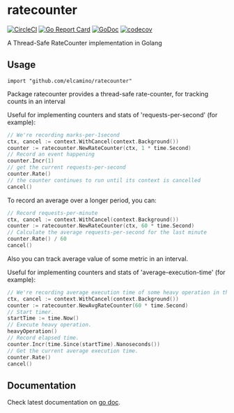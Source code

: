 # ratecounter

[![CircleCI](https://circleci.com/gh/paulbellamy/ratecounter.svg?style=svg)](https://circleci.com/gh/paulbellamy/ratecounter)
[![Go Report Card](https://goreportcard.com/badge/github.com/paulbellamy/ratecounter)](https://goreportcard.com/report/github.com/paulbellamy/ratecounter)
[![GoDoc](https://godoc.org/github.com/paulbellamy/ratecounter?status.svg)](https://godoc.org/github.com/paulbellamy/ratecounter)
[![codecov](https://codecov.io/gh/paulbellamy/ratecounter/branch/master/graph/badge.svg)](https://codecov.io/gh/paulbellamy/ratecounter)

A Thread-Safe RateCounter implementation in Golang

## Usage

```
import "github.com/elcamino/ratecounter"
```

Package ratecounter provides a thread-safe rate-counter, for tracking
counts in an interval

Useful for implementing counters and stats of 'requests-per-second' (for
example):

```go
// We're recording marks-per-1second
ctx, cancel := context.WithCancel(context.Background())
counter := ratecounter.NewRateCounter(ctx, 1 * time.Second)
// Record an event happening
counter.Incr(1)
// get the current requests-per-second
counter.Rate()
// the counter continues to run until its context is cancelled
cancel()
```

To record an average over a longer period, you can:

```go
// Record requests-per-minute
ctx, cancel := context.WithCancel(context.Background())
counter := ratecounter.NewRateCounter(ctx, 60 * time.Second)
// Calculate the average requests-per-second for the last minute
counter.Rate() / 60
cancel()
```

Also you can track average value of some metric in an interval.

Useful for implementing counters and stats of 'average-execution-time' (for
example):

```go
// We're recording average execution time of some heavy operation in the last minute.
ctx, cancel := context.WithCancel(context.Background())
counter := ratecounter.NewAvgRateCounter(60 * time.Second)
// Start timer.
startTime := time.Now()
// Execute heavy operation.
heavyOperation()
// Record elapsed time.
counter.Incr(time.Since(startTime).Nanoseconds())
// Get the current average execution time.
counter.Rate()
cancel()
```

## Documentation

Check latest documentation on [go doc](https://godoc.org/github.com/elcamino/ratecounter).


